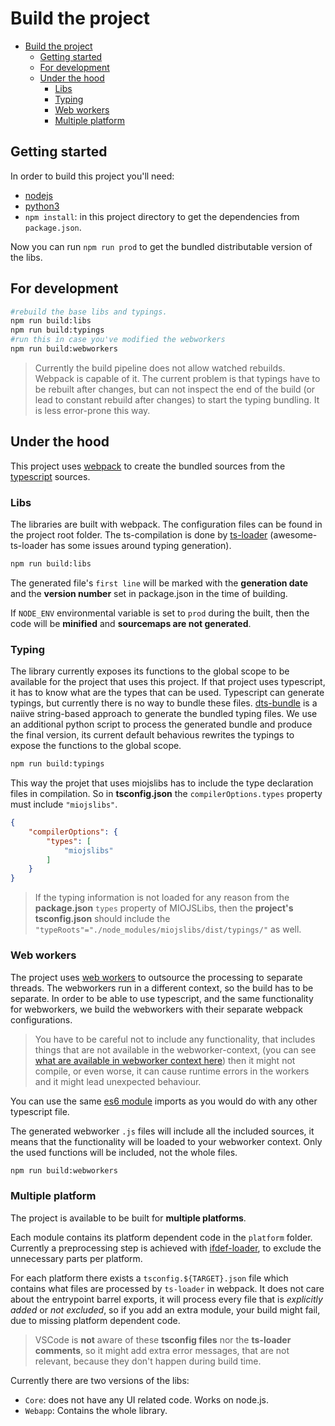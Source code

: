 # Build the project

- [Build the project](#build-the-project)
    - [Getting started](#getting-started)
    - [For development](#for-development)
    - [Under the hood](#under-the-hood)
        - [Libs](#libs)
        - [Typing](#typing)
        - [Web workers](#web-workers)
        - [Multiple platform](#multiple-platform)

## Getting started

In order to build this project you'll need:

* [nodejs](https://nodejs.org/en/download/)
* [python3](https://www.python.org/downloads/)
* `npm install`: in this project directory to get the dependencies from `package.json`.

Now you can run `npm run prod` to get the bundled distributable version of the libs.

## For development

```bash
#rebuild the base libs and typings.
npm run build:libs
npm run build:typings
#run this in case you've modified the webworkers
npm run build:webworkers
```

> Currently the build pipeline does not allow watched rebuilds. Webpack is capable of it.
> The current problem is that typings have to be rebuilt after changes, but can not inspect the end of the build (or lead to constant rebuild after changes) to start the typing bundling. It is less error-prone this way.

## Under the hood

This project uses [webpack](https://webpack.js.org/)
to create the bundled sources from the [typescript](https://www.typescriptlang.org/) sources.

### Libs

The libraries are built with webpack. The configuration files can be found in the project root folder.
The ts-compilation is done by [ts-loader](https://github.com/TypeStrong/ts-loader) (awesome-ts-loader has some issues around typing generation).

```bash
npm run build:libs
```

The generated file's `first line` will be marked with the **generation date** and the **version number** set in package.json in the time of building.

If `NODE_ENV` environmental variable is set to `prod` during the built, then the code will be **minified** and **sourcemaps are not generated**.

### Typing

The library currently exposes its functions to the global scope to be available for the project that uses this project. If that project uses typescript, it has to know what are the types that can be used. Typescript can generate typings, but currently there is no way to bundle these files. [dts-bundle](https://github.com/TypeStrong/dts-bundle) is a naiive string-based approach to generate the bundled typing files. We use an additional python script to process the generated bundle and produce the final version, its current default behavious rewrites the typings to expose the functions to the global scope.

```bash
npm run build:typings
```

This way the projet that uses miojslibs has to include the type declaration files in compilation.
So in **tsconfig.json** the `compilerOptions.types` property must include `"miojslibs"`.

```json
{
    "compilerOptions": {
        "types": [
            "miojslibs"
        ]
    }
}
```

> If the typing information is not loaded for any reason from the **package.json** `types` property of MIOJSLibs, then the **project's tsconfig.json** should include the `"typeRoots"="./node_modules/miojslibs/dist/typings/"` as well.

<!-- When we'll support `es6` module imports for clients, this step will not be necessary, and the modules should be imported to the files that'll use them. -->

### Web workers

The project uses [web workers](https://developer.mozilla.org/en-US/docs/Web/API/Web_Workers_API/Using_web_workers) to outsource the processing to separate threads.
The webworkers run in a different context, so the build has to be separate.
In order to be able to use typescript, and the same functionality for webworkers,
we build the webworkers with their separate webpack configurations.
> You have to be careful not to include any functionality, that includes things that are not available in the webworker-context,
> (you can see [what are available in webworker context here](https://developer.mozilla.org/en-US/docs/Web/API/Web_Workers_API/Functions_and_classes_available_to_workers))
> then it might not compile, or even worse, it can cause runtime errors in the workers and it might lead unexpected behaviour.

You can use the same [es6 module](https://developer.mozilla.org/en-US/docs/Web/JavaScript/Reference/Statements/import)
imports as you would do with any other typescript file.

The generated webworker `.js` files will include all the included sources, it means that the functionality will be loaded to your webworker context.
Only the used functions will be included, not the whole files.

```bash
npm run build:webworkers
```

### Multiple platform

The project is available to be built for **multiple platforms**.

Each module contains its platform dependent code in the `platform` folder. Currently a preprocessing step is achieved with [ifdef-loader](https://github.com/nippur72/ifdef-loader), to exclude the unnecessary parts per platform.

For each platform there exists a `tsconfig.${TARGET}.json` file which contains what files are processed by `ts-loader` in webpack. It does not care about the entrypoint barrel exports, it will process every file that is *explicitly added* or *not excluded*, so if you add an extra module, your build might fail, due to missing platform dependent code.

>VSCode is **not** aware of these **tsconfig files** nor the **ts-loader comments**, so it might add extra error messages, that are not relevant, because they don't happen during build time.

Currently there are two versions of the libs:

* `Core`: does not have any UI related code. Works on node.js.
* `Webapp`: Contains the whole library.